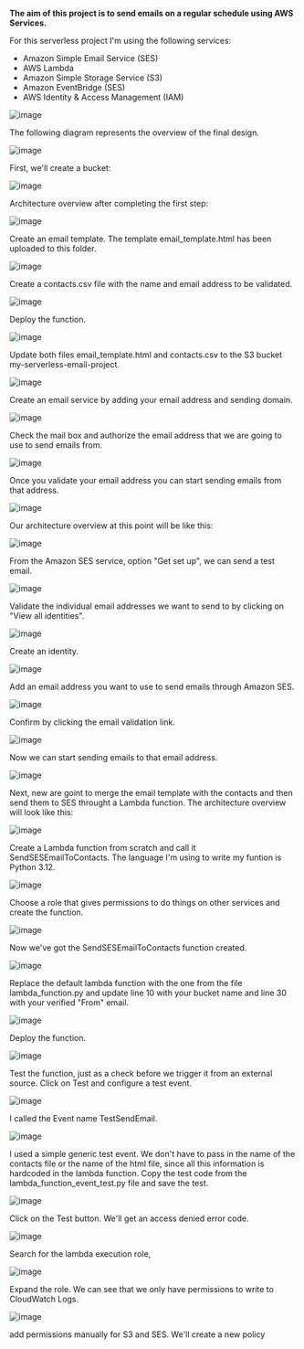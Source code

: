 <strong> The aim of this project is to send emails on a regular schedule using AWS Services. </strong>

For this serverless project I'm using the following services:
- Amazon Simple Email Service (SES)
- AWS Lambda
- Amazon Simple Storage Service (S3)
- Amazon EventBridge (SES)
- AWS Identity & Access Management (IAM)

![image](https://github.com/MyC1oudRepo/Repository/assets/151183434/e77871c7-38c7-44a2-9a9e-1716bd4cb812)

The following diagram represents the overview of the final design.

![image](https://github.com/MyC1oudRepo/Repository/assets/151183434/d07b8497-b9c5-4a14-a7ae-4e8d9b3517ef)


First, we'll create a bucket:

![image](https://github.com/MyC1oudRepo/Repository/assets/151183434/de7bf8b3-e97c-4025-bf65-b4e176685ca9)


Architecture overview after completing the first step:

![image](https://github.com/MyC1oudRepo/Repository/assets/151183434/8eb5bd68-0b82-4aa4-99f4-50897f1c9888)


Create an email template. The template email_template.html has been uploaded to this folder.

![image](https://github.com/MyC1oudRepo/Repository/assets/151183434/56b34a12-a47e-4837-9b83-72a7f5f5060c)


Create a contacts.csv file with the name and email address to be validated.

![image](https://github.com/MyC1oudRepo/Repository/assets/151183434/593edbe8-fb07-4feb-be0c-c94c43eb58d6)

Deploy the function.

![image](https://github.com/MyC1oudRepo/Repository/assets/151183434/1f0ff1e1-b9f7-47e6-8fe3-29c9caa36c2d)


Update both files email_template.html and contacts.csv to the S3 bucket my-serverless-email-project.

![image](https://github.com/MyC1oudRepo/Repository/assets/151183434/5dfbecc4-4cfc-4f7f-8b50-b0bb7d7f94bf)


Create an email service by adding your email address and sending domain.

![image](https://github.com/MyC1oudRepo/Repository/assets/151183434/dd39cca7-5454-4a9d-bc8b-01cbac6cb9df)


Check the mail box and authorize the email address that we are going to use to send emails from.

![image](https://github.com/MyC1oudRepo/Repository/assets/151183434/56bafbf1-65ce-49ae-b87a-a7cf1e8350f3)


Once you validate your email address you can start sending emails from that address. 

![image](https://github.com/MyC1oudRepo/Repository/assets/151183434/08e78764-1199-46bf-a0b0-1e4f5c42bdfc)


Our architecture overview at this point will be like this:

![image](https://github.com/MyC1oudRepo/Repository/assets/151183434/12570310-f642-4ac8-978d-5410e23b1a01)


From the Amazon SES service, option "Get set up", we can send a test email.

![image](https://github.com/MyC1oudRepo/Repository/assets/151183434/6b0c51b4-cb6d-45fd-813e-f6f135bdc3f0)


Validate the individual email addresses we want to send to by clicking on "View all identities".

![image](https://github.com/MyC1oudRepo/Repository/assets/151183434/63dbd703-711f-44b0-8af8-67ed6bd80714)


Create an identity.

![image](https://github.com/MyC1oudRepo/Repository/assets/151183434/aaf1aef0-3d5b-4abe-af11-bf2f43f2a108)


Add an email address you want to use to send emails through Amazon SES.

![image](https://github.com/MyC1oudRepo/Repository/assets/151183434/d6faa679-666f-4575-8db9-bc8d10841c9a)


Confirm by clicking the email validation link.

![image](https://github.com/MyC1oudRepo/Repository/assets/151183434/a9b1e881-b04a-46b4-a93a-8f389bd24715)


Now we can start sending emails to that email address.

![image](https://github.com/MyC1oudRepo/Repository/assets/151183434/b823c447-bb09-4aa3-8bbd-64210cf7f6e1)


Next, new are goint to merge the email template with the contacts and then send them to SES throught a Lambda function. The architecture overview will look like this:

![image](https://github.com/MyC1oudRepo/Repository/assets/151183434/6efe4c32-6da9-4970-8e75-58c2935d5761)


Create a Lambda function from scratch and call it SendSESEmailToContacts. The language I'm using to write my funtion is Python 3.12.

![image](https://github.com/MyC1oudRepo/Repository/assets/151183434/b80dc182-e38b-4627-8c9f-4ea4cd7df977)


Choose a role that gives permissions to do things on other services and create the function.

![image](https://github.com/MyC1oudRepo/Repository/assets/151183434/0c297cc1-ef54-483e-9157-7e94f45e007e)


Now we've got the SendSESEmailToContacts function created.

![image](https://github.com/MyC1oudRepo/Repository/assets/151183434/542b7f7e-9387-452a-a17f-e777f4d31d0f)

Replace the default lambda function with the one from the file lambda_function.py and update line 10 with your bucket name and line 30 with your verified "From" email.

![image](https://github.com/MyC1oudRepo/Repository/assets/151183434/6f9cf99d-042a-4997-a829-26256a5c19d6)


Deploy the function.

![image](https://github.com/MyC1oudRepo/Repository/assets/151183434/533c0ed4-95be-47d9-b258-872de3342ae2)


Test the function, just as a check before we trigger it from an external source. Click on Test and configure a test event.

![image](https://github.com/MyC1oudRepo/Repository/assets/151183434/01ef8004-6441-49d6-bde0-21cfdeef364c)


I called the Event name TestSendEmail.

![image](https://github.com/MyC1oudRepo/Repository/assets/151183434/01ceea8e-bd20-48f6-a12b-403041424c8a)

I used a simple generic test event. We don't have to pass in the name of the contacts file or the name of the html file, since all this information is hardcoded in the lambda function. Copy the test code from the lambda_function_event_test.py file and save the test.

![image](https://github.com/MyC1oudRepo/Repository/assets/151183434/3398d0bf-98a5-4310-bdf6-e15ec368c965)

Click on the Test button. We'll get an access denied error code.

![image](https://github.com/MyC1oudRepo/Repository/assets/151183434/e46e7a8f-3748-49ad-bdd5-b57dbffeba9d)

Search for the lambda execution role, 

![image](https://github.com/MyC1oudRepo/Repository/assets/151183434/7c9bea71-5035-493a-ac6a-26d854c20f2e)

Expand the role. We can see that we only have permissions to write to CloudWatch Logs. 

![image](https://github.com/MyC1oudRepo/Repository/assets/151183434/c54a9c6d-a2c1-4273-b9ad-708ba6edb0e9)




add permissions manually for S3 and SES. We'll create a new policy






